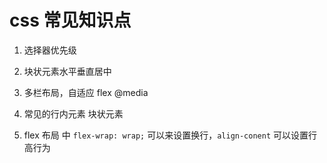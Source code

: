 # css 常见知识点

  1. 选择器优先级

  2. 块状元素水平垂直居中

  3. 多栏布局，自适应
    flex
    @media

  4. 常见的行内元素
    块状元素



  5. flex 布局 中 `flex-wrap: wrap;` 可以来设置换行，`align-conent` 可以设置行高行为